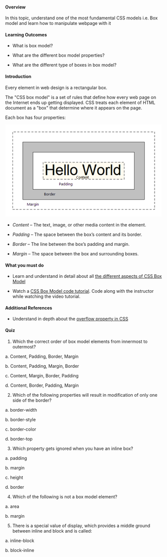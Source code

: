 ﻿#### Overview

In this topic, understand one of the most fundamental CSS models i.e. Box model and learn how to manipulate webpage with it

#### Learning Outcomes

- What is box model?

- What are the different box model properties?

- What are the different type of boxes in box model?


#### Introduction

Every element in web design is a rectangular box.

The "CSS box model" is a set of rules that define how every web page on the Internet ends up getting displayed. CSS treats each element of HTML document as a "box" that determine where it appears on the page.


Each box has four properties:

![](images/boxmodel.gif)

- *Content* – The text, image, or other media content in the element.

- *Padding* – The space between the box’s content and its border.

- *Border* – The line between the box’s padding and margin.

- *Margin* – The space between the box and surrounding boxes.


#### What you must do

- Learn and understand in detail about all [the different aspects of CSS Box Model](https://developer.mozilla.org/en-US/docs/Learn/CSS/Building_blocks/The_box_model)

- Watch a [CSS Box Model code tutorial](https://www.youtube.com/watch?v=M6coJNLFBWI). Code along with the instructor while watching the video tutorial.

#### Additional References

- Understand in depth about the [overflow property in CSS](https://css-tricks.com/the-css-overflow-property/)

#### Quiz

1. Which the correct order of box model elements from innermost to outermost?

a.  Content, Padding, Border, Margin 

b.  Content, Padding, Margin, Border

c.  Content, Margin, Border, Padding

d.  Content, Border, Padding, Margin

2. Which of the following properties will result in modification of only one side of the border?

a. border-width

b. border-style

c. border-color

d. border-top

3. Which property gets ignored when you have an inline box?

a. padding

b. margin

c. height 

d. border

4. Which of the following is not a box model element?

a. area

b. margin

5. There is a special value of display, which provides a middle ground between inline and block and is called:

a. inline-block

b. block-inline

